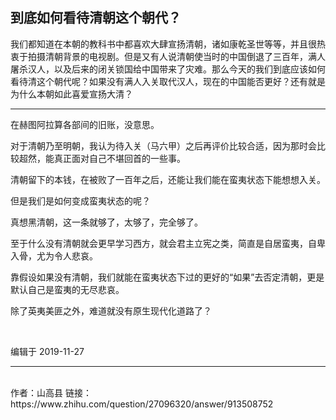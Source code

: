 ## 到底如何看待清朝这个朝代？

我们都知道在本朝的教科书中都喜欢大肆宣扬清朝，诸如康乾圣世等等，并且很热衷于拍摄清朝背景的电视剧。但是又有人说清朝使当时的中国倒退了三百年，满人屠杀汉人，以及后来的闭关锁国给中国带来了灾难。那么今天的我们到底应该如何看待清这个朝代呢？如果没有满人入关取代汉人，现在的中国能否更好？还有就是为什么本朝如此喜爱宣扬大清？

----

在赫图阿拉算各部间的旧账，没意思。

对于清朝乃至明朝，我认为待入关（马六甲）之后再评价比较合适，因为那时会比较超然，能真正面对自己不堪回首的一些事。

清朝留下的本钱，在被败了一百年之后，还能让我们能在蛮夷状态下能想想入关。

但是我们是如何变成蛮夷状态的呢？

真想黑清朝，这一条就够了，太够了，完全够了。

至于什么没有清朝就会更早学习西方，就会君主立宪之类，简直是自居蛮夷，自卑入骨，尤为令人悲哀。

靠假设如果没有清朝，我们就能在蛮夷状态下过的更好的“如果”去否定清朝，更是默认自己是蛮夷的无尽悲哀。

除了英夷美匪之外，难道就没有原生现代化道路了？

<br>

编辑于 2019-11-27


----
<br>
作者：山高县
链接：https://www.zhihu.com/question/27096320/answer/913508752
